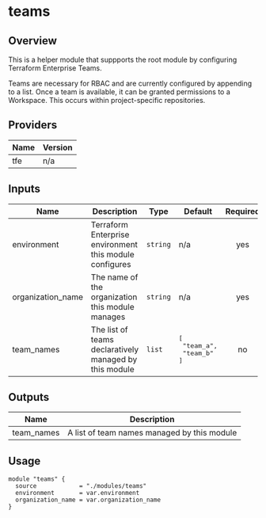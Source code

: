 # teams

## Overview

This is a helper module that suppports the root module by configuring Terraform Enterprise Teams.

Teams are necessary for RBAC and are currently configured by appending to a list. Once a team is available, it can be granted permissions to a Workspace. This occurs within project-specific repositories.

## Providers

| Name | Version |
|------|---------|
| tfe | n/a |

## Inputs

| Name | Description | Type | Default | Required |
|------|-------------|------|---------|:-----:|
| environment | Terraform Enterprise environment this module configures | `string` | n/a | yes |
| organization\_name | The name of the organization this module manages | `string` | n/a | yes |
| team\_names | The list of teams declaratively managed by this module | `list` | <pre>[<br>  "team_a",<br>  "team_b"<br>]<br></pre> | no |

## Outputs

| Name | Description |
|------|-------------|
| team\_names | A list of team names managed by this module |

## Usage

```
module "teams" {
  source            = "./modules/teams"
  environment       = var.environment
  organization_name = var.organization_name
}
```
